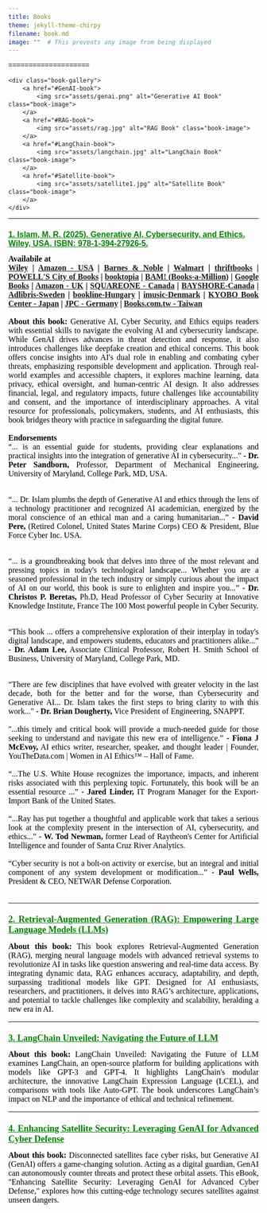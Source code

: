 ```yaml
---
title: Books
theme: jekyll-theme-chirpy
filename: book.md
image: ""  # This prevents any image from being displayed
--- 
```


<html lang="en">
<head>
    <meta charset="UTF-8">
    <meta name="viewport" content="width=device-width, initial-scale=1.0">
    <title>Menubar Example</title>
    <style>
        /* Basic styling for the menubar */
        body {
            font-family: Arial, sans-serif;
        }

        .navbar {
            overflow: hidden;
            background-color: #333;
        }

        .navbar a {
            float: left;
            display: block;
            color: white;
            text-align: center;
            padding: 14px 20px;
            text-decoration: none;
        }

        .navbar a:hover {
            background-color: #ddd;
            color: black;
        }

        .navbar a.active {
            background-color: #04AA6D;
            color: white;
        }

        /* Dropdown container */
        .dropdown {
            float: left;
            overflow: hidden;
        }

        .dropdown .dropbtn {
            font-size: 16px;  
            border: none;
            outline: none;
            color: white;
            padding: 14px 20px;
            background-color: inherit;
            font-family: inherit;
            margin: 0;
        }

        .navbar a, .dropdown .dropbtn {
            display: inline-block;
        }

        /* Dropdown content (hidden by default) */
        .dropdown-content {
            display: none;
            position: absolute;
            background-color: #f9f9f9;
            min-width: 160px;
            box-shadow: 0px 8px 16px 0px rgba(0,0,0,0.2);
            z-index: 1;
        }

        .dropdown-content a {
            float: none;
            color: black;
            padding: 12px 16px;
            text-decoration: none;
            display: block;
            text-align: left;
        }

        .dropdown-content a:hover {
            background-color: #ddd;
        }

        /* Show the dropdown menu on hover */
        .dropdown:hover .dropdown-content {
            display: block;
        }

        .dropdown:hover .dropbtn {
            background-color: #ddd;
            color: black;
        }

        /* Book gallery styling */
        .book-gallery {
            display: flex;
            justify-content: center;
            gap: 20px;
            margin: 20px 0;
        }

        .book-gallery a {
            text-decoration: none;
        }

        .book-image {
            transition: transform 0.3s ease, box-shadow 0.3s ease;
            width: 150px;
            height: auto;
        }

        .book-image:hover {
            transform: scale(1.1);
            box-shadow: 0 8px 16px rgba(0, 0, 0, 0.2);
        }

        .book-description {
            margin-top: 40px;
            text-align: left;
            max-width: 800px;
            margin-left: auto;
            margin-right: auto;
        }

        .book-description h2 {
            margin-top: 20px;
            color: #333;
        }
    </style>
</head>
<body>

    <div class="navbar">
        <a class="active" href="https://ray-islam.github.io/">Home</a>
        <a href="https://ray-islam.github.io/book.html">Books</a>
        <a href="https://ray-islam.github.io/conference.html">Conferences</a>
        <a href="https://ray-islam.github.io/awardsnrecognitions.html">Awards & Recognitions</a>       
    </div>
     <p> </p>
     <p> </p>
     <p> </p>

 <h2>Explore Our Books</h2>
===========================

<style>
    .book-gallery {
        display: flex;
        gap: 10px; /* Add spacing between images */
    }
    .book-image {
        height: auto; /* Maintain aspect ratio */
        border-radius: 5px; /* Optional: Rounded corners */
        box-shadow: 0 4px 6px rgba(0, 0, 0, 0.1); /* Optional: Add shadow */
        transition: transform 0.3s ease; /* Optional: Hover effect */
    }
    .book-image:hover {
        transform: scale(1.1); /* Slight zoom effect on hover */
    }
    /* Specific styles for individual images */
    .genai-book {
        width: 180px; /* Larger width for GenAI book */
    }
    .rag-book {
        width: 150px; /* Default size for RAG book */
    }
    .langchain-book {
        width: 160px; /* Medium size for LangChain book */
    }
    .satellite-book {
        width: 140px; /* Smaller width for Satellite book */
    }
</style>

====================




 

    <div class="book-gallery">
        <a href="#GenAI-book">
            <img src="assets/genai.png" alt="Generative AI Book" class="book-image">
        </a>
        <a href="#RAG-book">
            <img src="assets/rag.jpg" alt="RAG Book" class="book-image">
        </a>
        <a href="#LangChain-book">
            <img src="assets/langchain.jpg" alt="LangChain Book" class="book-image">
        </a>
        <a href="#Satellite-book">
            <img src="assets/satellite1.jpg" alt="Satellite Book" class="book-image">
        </a>
    </div>

</body>
</html>

<hr>
<h2 id="GenAI-book" style="color: green; font-size: 16px;">
    <a href="https://www.wiley.com/en-us/Generative+AI%2C+Cybersecurity%2C+and+Ethics-p-9781394279265" style="color: green; font-size: 16px;"> 1. Islam, M. R. (2025). Generative AI, Cybersecurity, and Ethics. Wiley, USA. ISBN: 978-1-394-27926-5.</a>
</h2>

<ul style="color: black; font-family: 'Futura', serif; font-size: 16px; list-style-type: none; margin: 0; padding: 0; text-align: justify;">
<b>Availabile at</b> <br>
<b>
<a href="https://www.wiley.com/en-us/Generative+AI%2C+Cybersecurity%2C+and+Ethics-p-9781394279265">Wiley</a> |
<a href="https://www.amazon.com/-/es/Mohammad-Rubyet-Islam/dp/1394279264">Amazon - USA</a> |
<a href="https://www.barnesandnoble.com/w/generative-ai-cybersecurity-and-ethics-mohammad-rubyet-islam/1145560161">Barnes & Noble</a> |
<a href="https://www.walmart.com/ip/Generative-Ai-Cybersecurity-and-Ethics-Hardcover-9781394279265/5611129734?wmlspartner=wlpa&selectedSellerId=0&adid=222222222275611129734_148689117835_19950570663&wl0=&wl1=g&wl2=c&wl3=654444951729&wl4=pla-2072905014157&wl5=9008126&wl6=&wl7=&wl8=&wl9=pla&wl10=8175035&wl11=online&wl12=5611129734&veh=sem&gad_source=1&gclid=Cj0KCQjwzby1BhCQARIsAJ_0t5MpTzLZpX3HYziW0slNIxaKbmpr1BeDvhTAjfLZi053GMG66FnsVpwaAvZTEALw_wcB">Walmart</a> |
<a href="https://www.thriftbooks.com/w/generative-ai-cybersecurity-and-ethics_mohammad-rubyet-islam/52953269/?srsltid=AfmBOoo9HRx8qCRBSVpOx-UMbBTGKBP4GEExsGbc9ivq88ggniYuKbZX#edition=71390965&idiq=64375017">thriftbooks</a> |
<a href="https://www.powells.com/book/generative-ai-cybersecurity-and-ethics-9781394279265?srsltid=AfmBOopmOm7c_iJXvr9XNtWASWR8W1BzL7axcTLe7TTfby2iND-QXBrG">POWELL'S City of Books</a> |
<a href="https://www.booktopia.com.au/generative-ai-cybersecurity-and-ethics-mohammad-rubyet-islam/book/9781394279265.html?srsltid=AfmBOop4z1lvodMY2eVFLERYlwula8T2QiXfn2b2vAC6YHbBz_85zlGq">booktopia</a> |
<a href="https://www.booksamillion.com/p/Generative-Ai-Cybersecurity-Ethics/Mohammad-Rubyet-Islam/9781394279265?id=9192235193238">BAM! (Books-a-Million)</a> |
<a href="https://books.google.com/books/about/Generative_AI_Cybersecurity_and_Ethics.html?id=P2iM0AEACAAJ">Google Books</a> |
<a href="https://www.amazon.co.uk/Generative-Cybersecurity-Ethics-Mohammad-Rubyet/dp/1394279264">Amazon - UK</a> |
<a href="https://shopsquareone.com/shop/product/generative-ai-cybersecurity-and-ethics-by-mohammad-rubyet-islam-hardcover-indigo-chapters-indigobooks-67102a">SQUAREONE - Canada</a> |
<a href="https://bayshoreshoppingcentre.com/whatsinstore/product/generative-ai-cybersecurity-and-ethics-by-mohammad-rubyet-islam-hardcover-indigo-chapters-coles-67102a">BAYSHORE-Canada</a> |
<a href="https://www.adlibris.com/fi/sv/bok/generative-ai-cybersecurity-and-ethics-9781394279265">Adlibris-Sweden</a> |
<a href="https://bookline.hu/product/home.action?_v=Islam_Mohammad_Rubyet_Generative_Ai_C&type=200&id=6645717">bookline-Hungary</a> |
<a href="https://imusic.ca/other/9781394279265/2025-generative-ai-cybersecurity-and-ethics?srsltid=AfmBOoqV9kI00ZZbj01SrNeXRdnHLvlgfufxSr1ZLs1ysUHOyUB5rP3U">imusic-Denmark</a> |
<a href="https://product.kyobobook.co.kr/detail/S000213270642">KYOBO Book Center - Japan</a> |
<a href="https://www.jpc.de/jpcng/books/detail/-/art/mohammad-rubyet-islam-generative-ai-cybersecurity-and-ethics/hnum/11868304">JPC - Germany</a> |
<a href="https://www.books.com.tw/products/F01a793309?loc=M_0007_068&srsltid=AfmBOopDLM0ddRDGJSf9rvWh2kS8zOtc9gcYq6Olp_BQyM3_bQyupbOV">Books.com.tw - Taiwan</a><br>
</b>
<br>
    
<ul style="color: black; font-family: 'Futura', serif; font-size: 16px; list-style-type: none; margin: 0; padding: 0; text-align: justify;">
<b>About this book:</b>
Generative AI, Cyber Security, and Ethics equips readers with essential skills to navigate the evolving AI and cybersecurity landscape. While GenAI drives advances in threat detection and response, it also introduces challenges like deepfake creation and ethical concerns. This book offers concise insights into AI's dual role in enabling and combating cyber threats, emphasizing responsible development and application. Through real-world examples and accessible chapters, it explores machine learning, data privacy, ethical oversight, and human-centric AI design. It also addresses financial, legal, and regulatory impacts, future challenges like accountability and consent, and the importance of interdisciplinary approaches. A vital resource for professionals, policymakers, students, and AI enthusiasts, this book bridges theory with practice in safeguarding the digital future.
</ul>
<br>

<ul style="color: black; font-family: 'Futura', serif; font-size: 16px; list-style-type: none; margin: 0; padding: 0; text-align: justify;">
<b>Endorsements</b>
</ul>

<ul style="color: black; font-family: 'Futura', serif; font-size: 16px; list-style-type: none; margin: 0; padding: 0; text-align: justify;">
“... is an essential guide for students, providing clear explanations and practical insights into the integration of generative AI in cybersecurity...”
<b>- Dr. Peter Sandborn, </b> Professor, Department of Mechanical Engineering, University of Maryland, College Park, MD, USA.
<br>
    <br> 

“... Dr. Islam plumbs the depth of Generative AI and ethics through the lens of a technology practitioner and recognized AI academician, energized by the moral conscience of an ethical man and a caring humanitarian...”
<b>- David Pere, </b> (Retired Colonel, United States Marine Corps) CEO & President, Blue Force Cyber Inc. USA.
<br>
    <br> 

“... is a groundbreaking book that delves into three of the most relevant and pressing topics in today's technological landscape... Whether you are a seasoned professional in the tech industry or simply curious about the impact of AI on our world, this book is sure to enlighten and inspire you...”
<b>-	Dr. Christos P. Beretas, </b> Ph.D,  Head Professor of Cyber Security at Innovative Knowledge Institute, France The 100 Most powerful people in Cyber Security.
<br>
  <br> 
  
“This book ... offers a comprehensive exploration of their interplay in today's digital landscape, and empowers students, educators and practitioners alike...”
<b>-	Dr. Adam Lee,</b> Associate Clinical Professor, Robert H. Smith School of Business, University of Maryland, College Park, MD.
<br>
  <br> 
  
“There are few disciplines that have evolved with greater velocity in the last decade, both for the better and for the worse, than Cybersecurity and Generative AI... Dr. Islam takes the first steps to bring clarity to with this work..." 
<b>-	Dr. Brian Dougherty,</b> Vice President of Engineering, SNAPPT.
<br>
       <br> 
"...this timely and critical book will provide a much-needed guide for those seeking to understand and navigate this new era of intelligence.” 
<b>-	Fiona J McEvoy,</b> AI ethics writer, researcher, speaker, and thought leader | Founder, YouTheData.com | Women in AI Ethics™ – Hall of Fame.
<br>
   <br> 
“...The U.S. White House recognizes the importance, impacts, and inherent risks associated with this perplexing topic. Fortunately, this book will be an essential resource ...”
<b>-	Jared Linder,</b> IT Program Manager for the Export-Import Bank of the United States.
<br>
   <br> 
“...Ray has put together a thoughtful and applicable work that takes a serious look at the complexity present in the intersection of AI, cybersecurity, and ethics...”
<b>-	W. Tod Newman,</b> former Lead of Raytheon's Center for Artificial Intelligence and founder of Santa Cruz River Analytics.
<br>
 <br> 
“Cyber security is not a bolt-on activity or exercise, but an integral and initial component of any system development or modification...”
<b>-	Paul Wells,</b> President & CEO, NETWAR Defense Corporation.
<br>
   <br> 

<hr>

<h2 id="RAG-book" style="color: green; font-size: 16px;">
    <a href="https://www.amazon.com/dp/B0CR6GJGGL" style="color: green; font-size: 18px;"> 2. Retrieval-Augmented Generation (RAG): Empowering Large Language Models (LLMs)</a>
</h2>

<ul style="color: black; font-family: 'Futura', serif; font-size: 16px; list-style-type: none; margin: 0; padding: 0; text-align: justify;">
<b>About this book:</b>
This book explores Retrieval-Augmented Generation (RAG), merging neural language models with advanced retrieval systems to revolutionize AI in tasks like question answering and real-time data access. By integrating dynamic data, RAG enhances accuracy, adaptability, and depth, surpassing traditional models like GPT. Designed for AI enthusiasts, researchers, and practitioners, it delves into RAG’s architecture, applications, and potential to tackle challenges like complexity and scalability, heralding a new era in AI.
</ul>

<hr>

<h2 id="LangChain-book" style="color: green; font-size: 16px;">
    <a href="https://www.amazon.com/dp/B0CPJS6WSR" style="color: green; font-size: 18px;"> 3. LangChain Unveiled: Navigating the Future of LLM</a>
</h2>
<ul style="color: black; font-family: 'Futura', serif; font-size: 16px; list-style-type: none; margin: 0; padding: 0; text-align: justify;">
<b>About this book:</b>
LangChain Unveiled: Navigating the Future of LLM examines LangChain, an open-source platform for building applications with models like GPT-3 and GPT-4. It highlights LangChain's modular architecture, the innovative LangChain Expression Language (LCEL), and comparisons with tools like Auto-GPT. The book underscores LangChain’s impact on NLP and the importance of ethical and technical refinement.
</ul>

<hr>

<h2 id="Satellite-book" style="color: green; font-size: 16px;">
    <a href="https://www.amazon.com/dp/B0CP8K446P" style="color: green; font-size: 18px;"> 4. Enhancing Satellite Security: Leveraging GenAI for Advanced Cyber Defense</a>
</h2>

<ul style="color: black; font-family: 'Futura', serif; font-size: 16px; list-style-type: none; margin: 0; padding: 0; text-align: justify;">
<b>About this book:</b>
Disconnected satellites face cyber risks, but Generative AI (GenAI) offers a game-changing solution. Acting as a digital guardian, GenAI can autonomously counter threats and protect these orbital assets. This eBook, "Enhancing Satellite Security: Leveraging GenAI for Advanced Cyber Defense," explores how this cutting-edge technology secures satellites against unseen dangers.
</ul>

